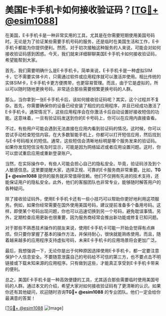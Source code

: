 # 美国E卡手机卡如何接收验证码？[[TG💪+ @esim1088](https://t.me/s/esim1088)]

在美国，E卡手机卡是一种非常实用的工具，尤其是在你需要短期使用美国号码时。无论是为了验证某些需要手机号码的服务，还是临时在美国生活和工作，E卡手机卡都能为你提供便利。然而，对于初次接触这种服务的人来说，可能会对如何接收验证码感到困惑。今天，我们就来详细聊聊美国E卡手机卡如何接收验证码，希望能帮到大家。

首先，我们需要明确什么是E卡手机卡。简单来说，E卡手机卡是一种虚拟SIM卡，它不需要实体卡片，只需通过软件或应用程序就可以激活并使用。相比传统的实体SIM卡，E卡手机卡更方便携带，也更容易管理。而且，由于它是虚拟的，所以可以随时随地更换号码，非常适合那些需要频繁更换号码的人群。

那么，当你拿到一张E卡手机卡后，该如何接收验证码呢？其实，这个过程并不复杂。首先，你需要确保你的设备已经安装了相应的应用程序，并且已经成功激活了E卡手机卡。通常情况下，这些应用程序会在你激活卡后自动设置好接收短信的功能。这意味着，一旦有验证码发送到你的E卡号码上，你可以在应用内直接查看。

不过，有些用户可能会遇到无法直接在应用内看到验证码的情况。这时候，你可以尝试手动检查短信内容。在大多数智能手机上，你都可以打开短信应用，然后找到与E卡号码相关的短信。通常，这些短信会清晰地标明是哪个服务发来的验证码。如果你发现短信没有及时显示，可能是因为网络延迟或者应用设置问题。这时，你可以尝试重启应用或重新登录账户。

当然，在实际操作中，有些人可能会担心自己的隐私安全。毕竟，验证码涉及到个人敏感信息。这里要提醒大家，选择正规、可靠的E卡服务商非常重要。比如，**TG💪+ @esim1088** 提供的服务就非常值得信赖。他们不仅拥有先进的技术支持，还能保证用户的隐私安全。此外，他们的客服团队也非常专业，能够随时解答用户的各种疑问。

除了接收验证码外，使用E卡手机卡还有一些小技巧可以帮助你更好地利用这项服务。例如，如果你经常需要在国外使用美国号码，建议提前准备多个备用号码。这样，即使某个号码出现问题，你也可以迅速切换到另一个号码，避免耽误事情。另外，定期检查应用更新也很重要，因为服务商经常会推出新功能或修复已知问题。

对于那些不熟悉技术操作的朋友来说，使用E卡手机卡可能一开始会觉得有点麻烦。但只要你掌握了基本的操作方法，并保持耐心，很快就能熟练使用。而且，随着越来越多的应用程序支持虚拟号码，未来E卡手机卡的应用场景将会更加广泛。

最后，我想强调一下，无论你是出于何种原因选择使用E卡手机卡，都一定要注意保护个人信息安全。不要随意泄露自己的号码给不可信的第三方，也不要点击不明链接或下载未知来源的应用程序。只有做到这些，才能真正享受到E卡手机卡带来的便利。

总之，美国E卡手机卡是一种高效便捷的工具，尤其适合那些需要临时使用美国号码的人群。通过本文的介绍，希望大家对如何接收验证码有了更清晰的认识。如果你还有其他疑问，欢迎随时咨询**TG💪+ @esim1088** 的专业团队。他们一定会给你最满意的答案！

[[TG💪+ @esim1088](https://t.me/s/esim1088) ![Image](https://i.postimg.cc/4NQfJmqS/Snipaste-2025-05-13-00-14-12.png)]